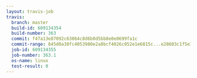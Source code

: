 ```yaml
---
layout: travis-job
travis:
  branch: master
  build-id: 609134354
  build-number: 363
  commit: f47a13e87092c63064c8d6b0d5bb8e0e0699fa1c
  commit-range: 845d0a38fc4053980e2a8bcf4026c052e1e6815c...e28603c1f5e17f5cc435adcd9130ae6e81a46f44
  job-id: 609134355
  job-number: 363.1
  os-name: linux
  test-result: 0
---
```

